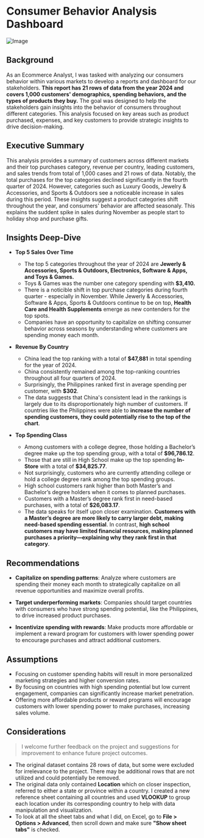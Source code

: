 # Consumer Behavior Analysis Dashboard

![Image](https://github.com/user-attachments/assets/1d80ecea-55a8-4727-9a32-5556eb20a2ff)

## Background
As an Ecommerce Analyst, I was tasked with analyzing our consumers behavior within various markets to develop a reports and dashboard for our stakeholders. **This report has 21 rows of data from the year 2024 and covers 1,000 customers' demographics, spending behaviors, and the types of products they buy.** The goal was designed to help the stakeholders gain insights into the behavior of consumers throughout different categories. This analysis focused on key areas such as product purchased, expenses, and key customers to provide strategic insights to drive decision-making.
## Executive Summary
This analysis provides a summary of customers across different markets and their top purchases category, revenue per country, leading customers, and sales trends from total of 1,000 cases and 21 rows of data. Notably, the total purchases for the top categories declined significantly in the fourth quarter of 2024. However, categories such as Luxury Goods, Jewelry & Accessories, and Sports & Outdoors see a noticeable increase in sales during this period. These insights suggest a product categories shift throughout the year, and consumers' behavior are affected seasonaly. This explains the suddent spike in sales during November as people start to holiday shop and purchase gifts.
## Insights Deep-Dive
- **Top 5 Sales Over Time**

  - The top 5 categories throughout the year of 2024 are **Jewerly & Accessories, Sports & Outdoors, Electronics, Software & Apps, and Toys & Games.**
  - Toys & Games was the number one category spending with **$3,410.**
  - There is a noticible shift in top purchase categories during fourth quarter - especially in November. While Jewerly & Accessories, Software & Apps, Sports & Outdoors continue to be on top, **Health Care and Health Supplements** emerge as new contenders for the top spots.
  - Companies have an opportunity to capitalize on shifting consumer behavior across seasons by understanding where customers are spending money each month.

- **Revenue By Country**

  - China lead the top ranking with a total of **$47,881** in total spending for the year of 2024.
  - China consistently remained among the top-ranking countries throughout all four quarters of 2024.
  - Surprisingly, the Philippines ranked first in average spending per customer, with **$302**.
  - The data suggests that China's consistent lead in the rankings is largely due to its disproportionately high number of customers. If countries like the Philippines were able to **increase the number of spending customers, they could potentially rise to the top of the chart**.

- **Top Spending Class**

  - Among customers with a college degree, those holding a Bachelor’s degree make up the top spending group, with a total of **$96,786.12**.
  - Those that are still in High School make up the top spending **In-Store** with a total of **$34,825.77**.
  - Not surprisingly, customers who are currently attending college or hold a college degree rank among the top spending groups.
  - High school customers rank higher than both Master’s and Bachelor’s degree holders when it comes to planned purchases.
  - Customers with a Master’s degree rank first in need-based purchases, with a total of **$26,083.17**.
  - The data speaks for itself upon closer examination. **Customers with a Master’s degree are more likely to carry larger debt, making need-based spending essential**. In contrast, **high school customers may have limited financial resources, making planned purchases a priority—explaining why they rank first in that category**.

## Recommendations
- **Capitalize on spending patterns**: Analyze where customers are spending their money each month to strategically capitalize on all revenue opportunities and maximize overall profits.
  
- **Target underperforming markets**: Companies should target countries with consumers who have strong spending potential, like the Philippines, to drive increased product purchases.
  
- **Incentivize spending with rewards**: Make products more affordable or implement a reward program for customers with lower spending power to encourage purchases and attract additional customers.

## Assumptions
- Focusing on customer spending habits will result in more personalized marketing strategies and higher conversion rates.
- By focusing on countries with high spending potential but low current engagement, companies can significantly increase market penetration.
- Offering more affordable products or reward programs will encourage customers with lower spending power to make purchases, increasing sales volume.

## Considerations
>I welcome further feedback on the project and suggestions for improvement to enhance future project outcomes.
- The original dataset contains 28 rows of data, but some were excluded for irrelevance to the project. There may be additional rows that are not utilized and could potentially be removed.
- The original data only contained **Location** which on closer inspection, referred to either a state or province within a country. I created a new reference sheet containing all countries and used **VLOOKUP** to group each location under its corresponding country to help with data manipulation and visualization.
- To look at all the sheet tabs and what I did, on Excel, go to **File > Options > Advanced**, then scroll down and make sure **"Show sheet tabs"** is checked.
